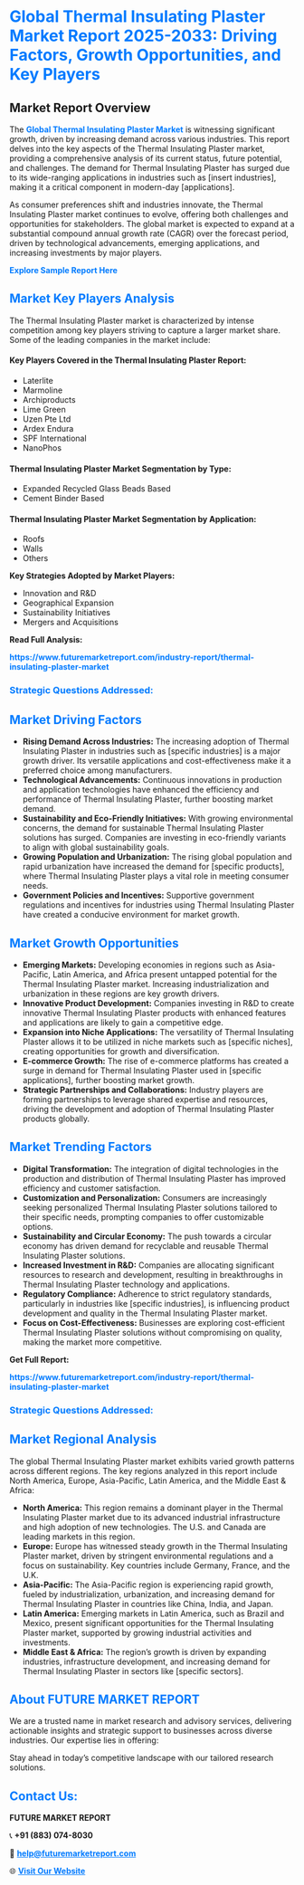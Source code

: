 <h1 style="color: #007BFF;">Global Thermal Insulating Plaster Market Report 2025-2033: Driving Factors, Growth Opportunities, and Key Players</h1>

<section id="overview">
<h2>Market Report Overview</h2>
<p>The <a href="https://www.futuremarketreport.com/industry-report/thermal-insulating-plaster-market" style="color: #007BFF; text-decoration: none;"><strong>Global Thermal Insulating Plaster Market</strong></a> is witnessing significant growth, driven by increasing demand across various industries. This report delves into the key aspects of the Thermal Insulating Plaster market, providing a comprehensive analysis of its current status, future potential, and challenges. The demand for Thermal Insulating Plaster has surged due to its wide-ranging applications in industries such as [insert industries], making it a critical component in modern-day [applications].</p>
<p>As consumer preferences shift and industries innovate, the Thermal Insulating Plaster market continues to evolve, offering both challenges and opportunities for stakeholders. The global market is expected to expand at a substantial compound annual growth rate (CAGR) over the forecast period, driven by technological advancements, emerging applications, and increasing investments by major players.</p>
</section>

<section id="overview">
<p><a href="https://www.futuremarketreport.com/request-sample/reportId=91833" style="color: #007BFF; text-decoration: none;"><strong>Explore Sample Report Here</strong></a></p>
</section>

<section id="key-players">
<h2 style="color: #007BFF;">Market Key Players Analysis</h2>
<p>The Thermal Insulating Plaster market is characterized by intense competition among key players striving to capture a larger market share. Some of the leading companies in the market include:</p>
<h4>Key Players Covered in the Thermal Insulating Plaster Report:</h4>
<ul><li>Laterlite</li><li>Marmoline</li><li>Archiproducts</li><li>Lime Green</li><li>Uzen Pte Ltd</li><li>Ardex Endura</li><li>SPF International</li><li>NanoPhos</li></ul>
<h4>Thermal Insulating Plaster Market Segmentation by Type:</h4>
<ul><li>Expanded Recycled Glass Beads Based</li><li>Cement Binder Based</li></ul>

<h4>Thermal Insulating Plaster Market Segmentation by Application:</h4>
<ul><li>Roofs</li><li>Walls</li><li>Others</li></ul>
<p><strong>Key Strategies Adopted by Market Players:</strong></p>
<ul>
<li>Innovation and R&D</li>
<li>Geographical Expansion</li>
<li>Sustainability Initiatives</li>
<li>Mergers and Acquisitions</li>
</ul>
</section>

<section>
<p><strong>Read Full Analysis: </strong></p><a href="https://www.futuremarketreport.com/industry-report/thermal-insulating-plaster-market" style="color: #007BFF; text-decoration: none;"><strong>https://www.futuremarketreport.com/industry-report/thermal-insulating-plaster-market</strong></a>
<h3 style="color: #007BFF;">Strategic Questions Addressed:</h3>
</section>

<section id="driving-factors">
<h2 style="color: #007BFF;">Market Driving Factors</h2>
<ul>
<li><strong>Rising Demand Across Industries:</strong> The increasing adoption of Thermal Insulating Plaster in industries such as [specific industries] is a major growth driver. Its versatile applications and cost-effectiveness make it a preferred choice among manufacturers.</li>
<li><strong>Technological Advancements:</strong> Continuous innovations in production and application technologies have enhanced the efficiency and performance of Thermal Insulating Plaster, further boosting market demand.</li>
<li><strong>Sustainability and Eco-Friendly Initiatives:</strong> With growing environmental concerns, the demand for sustainable Thermal Insulating Plaster solutions has surged. Companies are investing in eco-friendly variants to align with global sustainability goals.</li>
<li><strong>Growing Population and Urbanization:</strong> The rising global population and rapid urbanization have increased the demand for [specific products], where Thermal Insulating Plaster plays a vital role in meeting consumer needs.</li>
<li><strong>Government Policies and Incentives:</strong> Supportive government regulations and incentives for industries using Thermal Insulating Plaster have created a conducive environment for market growth.</li>
</ul>
</section>

<section id="growth-opportunities">
<h2 style="color: #007BFF;">Market Growth Opportunities</h2>
<ul>
<li><strong>Emerging Markets:</strong> Developing economies in regions such as Asia-Pacific, Latin America, and Africa present untapped potential for the Thermal Insulating Plaster market. Increasing industrialization and urbanization in these regions are key growth drivers.</li>
<li><strong>Innovative Product Development:</strong> Companies investing in R&D to create innovative Thermal Insulating Plaster products with enhanced features and applications are likely to gain a competitive edge.</li>
<li><strong>Expansion into Niche Applications:</strong> The versatility of Thermal Insulating Plaster allows it to be utilized in niche markets such as [specific niches], creating opportunities for growth and diversification.</li>
<li><strong>E-commerce Growth:</strong> The rise of e-commerce platforms has created a surge in demand for Thermal Insulating Plaster used in [specific applications], further boosting market growth.</li>
<li><strong>Strategic Partnerships and Collaborations:</strong> Industry players are forming partnerships to leverage shared expertise and resources, driving the development and adoption of Thermal Insulating Plaster products globally.</li>
</ul>
</section>

<section id="trending-factors">
<h2 style="color: #007BFF;">Market Trending Factors</h2>
<ul>
<li><strong>Digital Transformation:</strong> The integration of digital technologies in the production and distribution of Thermal Insulating Plaster has improved efficiency and customer satisfaction.</li>
<li><strong>Customization and Personalization:</strong> Consumers are increasingly seeking personalized Thermal Insulating Plaster solutions tailored to their specific needs, prompting companies to offer customizable options.</li>
<li><strong>Sustainability and Circular Economy:</strong> The push towards a circular economy has driven demand for recyclable and reusable Thermal Insulating Plaster solutions.</li>
<li><strong>Increased Investment in R&D:</strong> Companies are allocating significant resources to research and development, resulting in breakthroughs in Thermal Insulating Plaster technology and applications.</li>
<li><strong>Regulatory Compliance:</strong> Adherence to strict regulatory standards, particularly in industries like [specific industries], is influencing product development and quality in the Thermal Insulating Plaster market.</li>
<li><strong>Focus on Cost-Effectiveness:</strong> Businesses are exploring cost-efficient Thermal Insulating Plaster solutions without compromising on quality, making the market more competitive.</li>
</ul>
</section>

<section>
<p><strong>Get Full Report: </strong></p><a href="https://www.futuremarketreport.com/industry-report/thermal-insulating-plaster-market" style="color: #007BFF; text-decoration: none;"><strong>https://www.futuremarketreport.com/industry-report/thermal-insulating-plaster-market</strong></a>
<h3 style="color: #007BFF;">Strategic Questions Addressed:</h3>
</section>


<section id="regional-analysis">
<h2 style="color: #007BFF;">Market Regional Analysis</h2>
<p>The global Thermal Insulating Plaster market exhibits varied growth patterns across different regions. The key regions analyzed in this report include North America, Europe, Asia-Pacific, Latin America, and the Middle East & Africa:</p>
<ul>
<li><strong>North America:</strong> This region remains a dominant player in the Thermal Insulating Plaster market due to its advanced industrial infrastructure and high adoption of new technologies. The U.S. and Canada are leading markets in this region.</li>
<li><strong>Europe:</strong> Europe has witnessed steady growth in the Thermal Insulating Plaster market, driven by stringent environmental regulations and a focus on sustainability. Key countries include Germany, France, and the U.K.</li>
<li><strong>Asia-Pacific:</strong> The Asia-Pacific region is experiencing rapid growth, fueled by industrialization, urbanization, and increasing demand for Thermal Insulating Plaster in countries like China, India, and Japan.</li>
<li><strong>Latin America:</strong> Emerging markets in Latin America, such as Brazil and Mexico, present significant opportunities for the Thermal Insulating Plaster market, supported by growing industrial activities and investments.</li>
<li><strong>Middle East & Africa:</strong> The region’s growth is driven by expanding industries, infrastructure development, and increasing demand for Thermal Insulating Plaster in sectors like [specific sectors].</li>
</ul>
</section>

<footer>
<h2 style="color: #007BFF;">About FUTURE MARKET REPORT</h2>
<p>We are a trusted name in market research and advisory services, delivering actionable insights and strategic support to businesses across diverse industries. Our expertise lies in offering:</p>

<p>Stay ahead in today’s competitive landscape with our tailored research solutions.</p>

<h2 style="color: #007BFF;">Contact Us:</h2>
<p><strong>FUTURE MARKET REPORT</strong></p>
<p>📞 <strong>+91 (883) 074-8030</strong></p>
<p>📧 <strong><a href="mailto:help@futuremarketreport.com" style="color: #007BFF;">help@futuremarketreport.com</a></strong></p>
<p>🌐 <strong><a href="https://www.futuremarketreport.com/" style="color: #007BFF;">Visit Our Website</a></strong></p>
</footer>